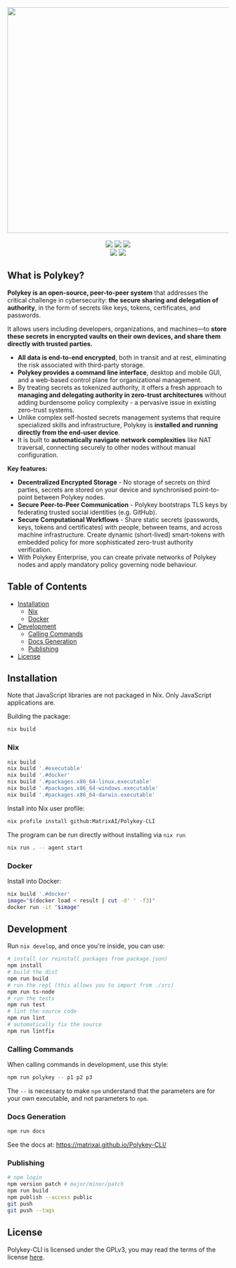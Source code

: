 <div align="center">
  <img width="512" src="https://github.com/user-attachments/assets/48fa6b8c-6deb-4017-9260-551857d54462">
  <br />
  <br />
  <img src="https://img.shields.io/github/v/tag/MatrixAI/Polykey-CLI?style=for-the-badge">
  <img src="https://img.shields.io/github/actions/workflow/status/MatrixAI/Polykey-CLI/release.yml?style=for-the-badge">
  <img src="https://img.shields.io/npm/d18m/polykey-cli?style=for-the-badge&label=npm%20downloads&color=d02b1d">
  <br />
  <img src="https://img.shields.io/github/downloads/MatrixAI/Polykey-CLI/total?style=for-the-badge">
  <img src="https://img.shields.io/github/license/MatrixAI/Polykey-CLI?style=for-the-badge">
</div>

## What is Polykey?

**Polykey is an open-source, peer-to-peer system** that addresses the critical challenge in cybersecurity: **the secure sharing and delegation of authority**, in the form of secrets like keys, tokens, certificates, and passwords.

It allows users including developers, organizations, and machines—to **store these secrets in encrypted vaults on their own devices, and share them directly with trusted parties.**

* **All data is end-to-end encrypted**, both in transit and at rest, eliminating the risk associated with third-party storage.
* **Polykey provides a command line interface**, desktop and mobile GUI, and a web-based control plane for organizational management.
* By treating secrets as tokenized authority, it offers a fresh approach to **managing and delegating authority in zero-trust architectures** without adding burdensome policy complexity - a pervasive issue in existing zero-trust systems.
* Unlike complex self-hosted secrets management systems that require specialized skills and infrastructure, Polykey is **installed and running directly from the end-user device**.
* It is built to **automatically navigate network complexities** like NAT traversal, connecting securely to other nodes without manual configuration.

**Key features:**

* **Decentralized Encrypted Storage** - No storage of secrets on third parties, secrets are stored on your device and synchronised point-to-point between Polykey nodes.
* **Secure Peer-to-Peer Communication** - Polykey bootstraps TLS keys by federating trusted social identities (e.g. GitHub).
* **Secure Computational Workflows** - Share static secrets (passwords, keys, tokens and certificates) with people, between teams, and across machine infrastructure. Create dynamic (short-lived) smart-tokens with embedded policy for more sophisticated zero-trust authority verification.
* With Polykey Enterprise, you can create private networks of Polykey nodes and apply mandatory policy governing node behaviour.

## Table of Contents
* [Installation](#installation)
  * [Nix](#nix)
  * [Docker](#docker)
* [Development](#development)
  * [Calling Commands](#calling-commands)
  * [Docs Generation](#docs-generation)
  * [Publishing](#publishing)
* [License](#license)

## Installation

Note that JavaScript libraries are not packaged in Nix. Only JavaScript applications are.

Building the package:

```sh
nix build
```

### Nix

```sh
nix build
nix build '.#executable'
nix build '.#docker'
nix build '.#packages.x86_64-linux.executable'
nix build '.#packages.x86_64-windows.executable'
nix build '.#packages.x86_64-darwin.executable'
```

Install into Nix user profile:

```sh
nix profile install github:MatrixAI/Polykey-CLI
```

The program can be run directly without installing via `nix run`

```sh
nix run . -- agent start
```

### Docker

Install into Docker:

```sh
nix build '.#docker'
image="$(docker load < result | cut -d' ' -f3)"
docker run -it "$image"
```

## Development

Run `nix develop`, and once you're inside, you can use:

```sh
# install (or reinstall packages from package.json)
npm install
# build the dist
npm run build
# run the repl (this allows you to import from ./src)
npm run ts-node
# run the tests
npm run test
# lint the source code
npm run lint
# automatically fix the source
npm run lintfix
```

### Calling Commands

When calling commands in development, use this style:

```sh
npm run polykey -- p1 p2 p3
```

The `--` is necessary to make `npm` understand that the parameters are for your own executable, and not parameters to `npm`.

### Docs Generation

```sh
npm run docs
```

See the docs at: https://matrixai.github.io/Polykey-CLI/

### Publishing

```sh
# npm login
npm version patch # major/minor/patch
npm run build
npm publish --access public
git push
git push --tags
```

## License

Polykey-CLI is licensed under the GPLv3, you may read the terms of the license [here](LICENSE).
